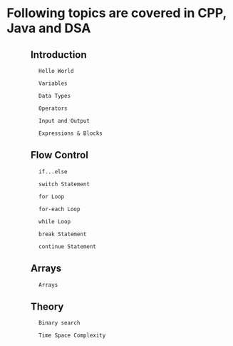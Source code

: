 # Following topics are covered in CPP, Java and DSA	
## `	 `Introduction
              Hello World 

              Variables

              Data Types

              Operators
 
              Input and Output

              Expressions & Blocks

## `	 `Flow Control
              if...else

              switch Statement

              for Loop

              for-each Loop

              while Loop

              break Statement

              continue Statement


## `	 `Arrays
              Arrays

## `	 `Theory
              Binary search

              Time Space Complexity
